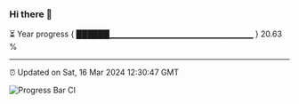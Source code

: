 ### Hi there 👋

⏳ Year progress { ██████▁▁▁▁▁▁▁▁▁▁▁▁▁▁▁▁▁▁▁▁▁▁▁▁ } 20.63 %

---

⏰ Updated on Sat, 16 Mar 2024 12:30:47 GMT

![Progress Bar CI](https://github.com/ZhaoGui/ZhaoGui/workflows/Progress%20Bar%20CI/badge.svg)
